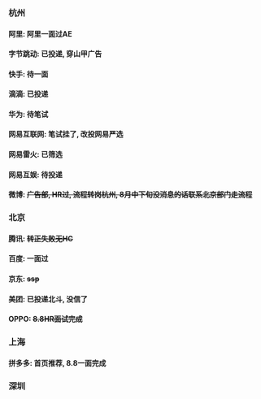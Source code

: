 ### 杭州

#### 阿里: 阿里一面过AE
#### 字节跳动: 已投递, 穿山甲广告
#### 快手: 待一面
#### 滴滴: 已投递
#### 华为: 待笔试
#### 网易互联网: 笔试挂了, 改投网易严选
#### 网易雷火: 已筛选
#### 网易互娱: 待投递
#### 微博: ~~广告部, HR过, 流程转岗杭州, 8月中下旬没消息的话联系北京部门走流程~~


### 北京
#### 腾讯: ~~转正失败无HC~~
#### 百度: 一面过
#### 京东: ~~ssp~~
#### 美团: 已投递北斗, 没信了
#### OPPO: ~~8.8HR面试完成~~

### 上海
#### 拼多多: 首页推荐, 8.8一面完成

### 深圳
